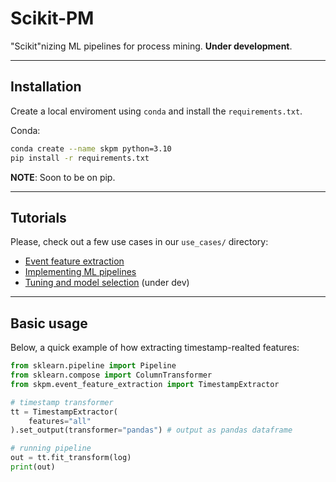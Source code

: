 # Scikit-PM

"Scikit"nizing ML pipelines for process mining. **Under development**.

---

## Installation

Create a local enviroment using `conda` and install the `requirements.txt`.

Conda:

```bash
conda create --name skpm python=3.10
pip install -r requirements.txt
```

**NOTE**: Soon to be on pip.

---

## Tutorials

Please, check out a few use cases in our `use_cases/` directory:

- [Event feature extraction](use_cases/time_features.ipynb)
- [Implementing ML pipelines](use_cases/pipeline.ipynb)
- [Tuning and model selection](.) (under dev)

---

## Basic usage

Below, a quick example of how extracting timestamp-realted features:

```python
from sklearn.pipeline import Pipeline
from sklearn.compose import ColumnTransformer
from skpm.event_feature_extraction import TimestampExtractor

# timestamp transformer
tt = TimestampExtractor(
    features="all"
).set_output(transformer="pandas") # output as pandas dataframe

# running pipeline
out = tt.fit_transform(log)
print(out)
```